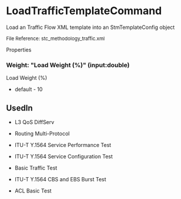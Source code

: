 # LoadTrafficTemplateCommand

Load an Traffic Flow XML template into an StmTemplateConfig object

<font size="2">File Reference: stc_methodology_traffic.xml</font>

<text>Properties</text>

### Weight: "Load Weight (%)" (input:double)

Load Weight (%)

* default - 10
## UsedIn
* L3 QoS DiffServ

* Routing Multi-Protocol

* ITU-T Y.1564 Service Performance Test

* ITU-T Y.1564 Service Configuration Test

* Basic Traffic Test

* ITU-T Y.1564 CBS and EBS Burst Test

* ACL Basic Test


